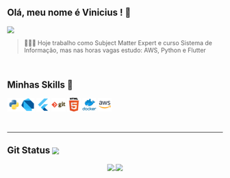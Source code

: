 
## Olá, meu nome é <strong>Vinicius !</strong> 💜

<img align="center" width="250" src="https://cdn.dribbble.com/users/1579322/screenshots/6587273/blue_boy_typing_nothought.gif" /><br/>


> 👨🏾‍💻 Hoje trabalho como Subject Matter Expert e curso Sistema de Informação, mas nas horas vagas estudo: AWS, Python e Flutter


<br/>

## Minhas Skills 🚀

<code><img height="32" src="https://raw.githubusercontent.com/github/explore/80688e429a7d4ef2fca1e82350fe8e3517d3494d/topics/python/python.png" alt="Python"/></code><code><img height="32" src="https://raw.githubusercontent.com/github/explore/80688e429a7d4ef2fca1e82350fe8e3517d3494d/topics/dart/dart.png" alt="Dart"/></code>
<code><img height="32" src="https://raw.githubusercontent.com/github/explore/80688e429a7d4ef2fca1e82350fe8e3517d3494d/topics/flutter/flutter.png" alt="Flutter"/></code>
<code><img height="32" src="https://raw.githubusercontent.com/github/explore/80688e429a7d4ef2fca1e82350fe8e3517d3494d/topics/git/git.png" alt="Git"/></code>
<code><img height="32" src="https://raw.githubusercontent.com/github/explore/80688e429a7d4ef2fca1e82350fe8e3517d3494d/topics/html/html.png" alt="HTML5"/></code>
<code><img height="32" src="https://raw.githubusercontent.com/github/explore/80688e429a7d4ef2fca1e82350fe8e3517d3494d/topics/docker/docker.png" alt="Docker"/></code>
<code><img height="32" src="https://raw.githubusercontent.com/github/explore/80688e429a7d4ef2fca1e82350fe8e3517d3494d/topics/aws/aws.png" alt="AWS"/></code>

<br/>

----
## Git Status <img align="center" width="75" img src="https://user-images.githubusercontent.com/63367957/177240262-871321e7-f4fc-4d74-af75-676db6bf6f98.png" /><br/> 

<p align="center">
  <a href="https://github.com/anuraghazra/github-readme-stats">
    <img
      align="center"
      src="https://github-readme-stats.vercel.app/api/top-langs/?username=Magavinicius&layout=compact&theme=github_dark"
    />
  </a>
  <a href="https://github.com/anuraghazra/github-readme-stats">
    <img
      align="center"
      height="165"
      src="https://github-readme-stats.vercel.app/api?username=Magavinicius&count_private=true&show_icons=true&custom_title=Github%20Status&hide=issues&theme=github_dark"
    />
  </a>
</p>

